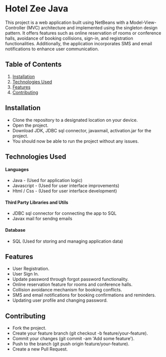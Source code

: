 # Hotel Zee Java

This project is a web application built using NetBeans with a Model-View-Controller (MVC) architecture and implemented using the singleton design pattern. 
It offers features such as online reservation of rooms or conference halls, avoidance of booking collisions, sign-in, and registration functionalities. 
Additionally, the application incorporates SMS and email notifications to enhance user communication.

## Table of Contents

1. [Installation](#installation)
2. [Technologies Used](#technologies-used)
3. [Features](#features)
4. [Contributing](#contributing)


## Installation

- Clone the repository to a designated location on your device.
- Open the project.
- Download JDK, JDBC sql connector, javaxmail, activation.jar for the project.
- You should now be able to run the project without any issues.


## Technologies Used

#### Languages

- Java - (Used for application logic)
- Javascript - (Used for user interface improvements)
- Html / Css - (Used for user interface development)

#### Third Party Libraries and Utils

- JDBC sql connector for connecting the app to SQL
- Javax mail for sendng emails

#### Database

- SQL (Used for storing and managing application data)


## Features

- User Registration.
- User Sign In.
- Update password through forgot password functionality.
- Online reservation feature for rooms and conference halls.
- Collision avoidance mechanism for booking conflicts.
- SMS and email notifications for booking confirmations and reminders.
- Updating user profile and changing password.

## Contributing

- Fork the project.
- Create your feature branch (git checkout -b feature/your-feature).
- Commit your changes (git commit -am 'Add some feature').
- Push to the branch (git push origin feature/your-feature).
- Create a new Pull Request.

